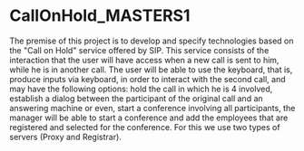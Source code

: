 # CallOnHold_MASTERS1
The premise of this project is to develop and specify technologies based on the "Call on Hold" service offered by SIP. This service consists of the interaction that the user will have access when a new call is sent to him, while he is in another call. The user will be able to use the keyboard, that is, produce inputs via keyboard, in order to interact with the second call, and may have the following options: hold the call in which he is 4 involved, establish a dialog between the participant of the original call and an answering machine or even, start a conference involving all participants, the manager will be able to start a conference and add the employees that are registered and selected for the conference. For this we use two types of servers (Proxy and Registrar).
